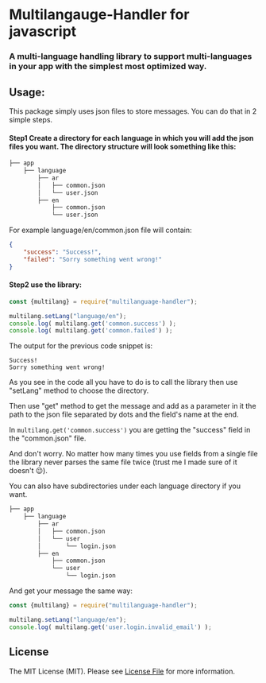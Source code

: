 # Multilangauge-Handler for javascript
### A multi-language handling library to support multi-languages in your app with the simplest most optimized way.

## Usage:
This package simply uses json files to store messages. You can do that in 2 simple steps.

#### Step1 Create a directory for each language in which you will add the json files you want. The directory structure will look something like this:

```bash
├── app
    ├── language
        ├── ar
        │   ├── common.json
        │   └── user.json
        ├── en
            ├── common.json
            └── user.json
```

For example language/en/common.json file will contain:

```json
{
    "success": "Success!",
    "failed": "Sorry something went wrong!"
}
```

#### Step2 use the library:
```javascript
const {multilang} = require("multilanguage-handler");

multilang.setLang("language/en");
console.log( multilang.get('common.success') );
console.log( multilang.get('common.failed') );
```

The output for the previous code snippet is:
```
Success!
Sorry something went wrong!
```

As you see in the code all you have to do is to call the library then use "setLang" method to choose the directory.

Then use "get" method to get the message and add as a parameter in it the path to the json file separated by dots and the field's name at the end.

In ``` multilang.get('common.success') ``` you are getting the "success" field in the "common.json" file.

And don't worry. No matter how many times you use fields from a single file the library never parses the same file twice (trust me I made sure of it doesn't 😉).

You can also have subdirectories under each language directory if you want.

```bash
├── app
    ├── language
        ├── ar
        │   ├── common.json
        │   └── user
        │       └── login.json
        ├── en
            ├── common.json
            └── user
                └── login.json
```

And get your message the same way:

```javascript
const {multilang} = require("multilanguage-handler");

multilang.setLang("language/en");
console.log( multilang.get('user.login.invalid_email') );
```

## License

The MIT License (MIT). Please see [License File](LICENSE.md) for more information.
